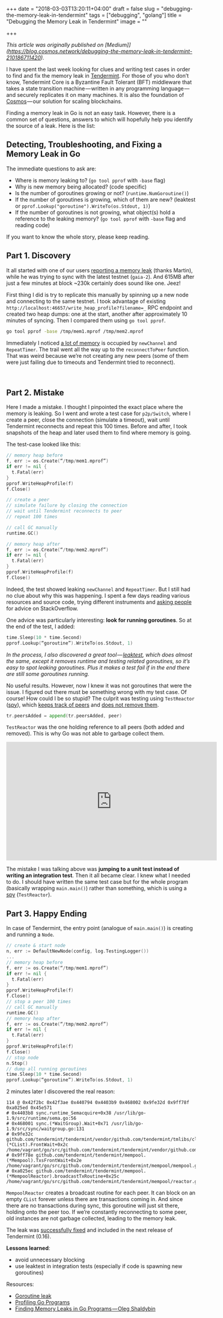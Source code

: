 +++
date = "2018-03-03T13:20:11+04:00"
draft = false
slug = "debugging-the-memory-leak-in-tendermint"
tags = ["debugging", "golang"]
title = "Debugging the Memory Leak in Tendermint"
image = ""

+++

_This article was originally published on [Medium]](https://blog.cosmos.network/debugging-the-memory-leak-in-tendermint-210186711420)._

I have spent the last week looking for clues and writing test cases in order to
find and fix the memory leak in
[Tendermint](https://github.com/tendermint/tendermint/). For those of you who
don’t know, Tendermint Core is a Byzantine Fault Tolerant (BFT) middleware that
takes a state transition machine — written in any programming language — and
securely replicates it on many machines. It is also the foundation of
[Cosmos](https://cosmos.network/) — our solution for scaling blockchains.

Finding a memory leak in Go is not an easy task. However, there is a common set
of questions, answers to which will hopefully help you identify the source of a
leak. Here is the list:

## Detecting, Troubleshooting, and Fixing a Memory Leak in Go

The immediate questions to ask are:

- Where is memory leaking to? (`go tool pprof` with `-base` flag)
- Why is new memory being allocated? (code specific)
- Is the number of goroutines growing or not? (`runtime.NumGoroutine()`)
- If the number of goroutines is growing, which of them are new? (leaktest or
  `pprof.Lookup("goroutine").WriteTo(os.Stdout, 1)`)
- If the number of goroutines is not growing, what object(s) hold a reference
  to the leaking memory? (`go tool pprof` with `-base` flag and reading code)

If you want to know the whole story, please keep reading.

## Part 1. Discovery

It all started with one of our users [reporting a memory
leak](https://github.com/cosmos/gaia/issues/108) (thanks Martin), while he was
trying to sync with the latest testnet (`gaia-2`). And 615MB after just a few
minutes at block ~230k certainly does sound like one. Jeez!

First thing I did is try to replicate this manually by spinning up a new node
and connecting to the same testnet. I took advantage of existing
`http://localhost:46657/write_heap_profile?filename=_` RPC endpoint and created
two heap dumps: one at the start, another after approximately 10 minutes of
syncing. Then I compared them using `go tool pprof`.

```sh
go tool pprof -base /tmp/mem1.mprof /tmp/mem2.mprof
```

Immediately I noticed [a lot of
memory](https://github.com/cosmos/gaia/issues/108#issuecomment-358742047) is
occupied by `newChannel` and `RepeatTimer`. The trail went all the way up to
the `reconnectToPeer` function. That was weird because we’re not creating any
new peers (some of them were just failing due to timeouts and Tendermint tried
to reconnect).

<img class="img-rounded" src="/images/posts/2018-03-03-debugging-the-memory-leak-in-tendermint/1.png" alt="" title=""/>
<img class="img-rounded" src="/images/posts/2018-03-03-debugging-the-memory-leak-in-tendermint/2.png" alt="" title=""/>

## Part 2. Mistake

Here I made a mistake. I thought I pinpointed the exact place where the memory
is leaking. So I went and wrote a test case for `p2p/Switch`, where I create a
peer, close the connection (simulate a timeout), wait until Tendermint
reconnects and repeat this 100 times. Before and after, I took snapshots of the
heap and later used them to find where memory is going.

The test-case looked like this:

```go
// memory heap before
f, err := os.Create(“/tmp/mem1.mprof”)
if err != nil {
  t.Fatal(err)
}
pprof.WriteHeapProfile(f)
f.Close()

// create a peer
// simulate failure by closing the connection
// wait until Tendermint reconnects to peer
// repeat 100 times

// call GC manually
runtime.GC()

// memory heap after
f, err := os.Create(“/tmp/mem2.mprof”)
if err != nil {
  t.Fatal(err)
}
pprof.WriteHeapProfile(f)
f.Close()
```

Indeed, the test showed leaking `newChannel` and `RepeatTimer`. But I still had
no clue about why this was happening. I spent a few days reading various
resources and source code, trying different instruments and [asking
people](https://stackoverflow.com/questions/48499573/is-there-a-way-to-know-who-holds-a-reference-to-an-object-in-go)
for advice on StackOverflow.

One advice was particularly interesting: **look for running goroutines**. So at the
end of the test, I added:

```go
time.Sleep(10 * time.Second)
pprof.Lookup(“goroutine”).WriteTo(os.Stdout, 1)
```

_In the process, I also discovered a great
tool — [leaktest](https://github.com/fortytw2/leaktest), which does almost the
same, except it removes runtime and testing related goroutines, so it’s easy to
spot leaking goroutines. Plus it makes a test fail if in the end there are
still some goroutines running._

No useful results. However, now I knew it was not goroutines that were the
issue. I figured out there must be something wrong with my test case. Of
course! How could I be so stupid? The culprit was testing using `TestReactor`
([spy](https://martinfowler.com/articles/mocksArentStubs.html)), which [keeps track of peers](https://github.com/tendermint/tendermint/blob/747b73cb95dab52ee1076ce83dcc92dca86ef93a/p2p/switch_test.go#L73) and [does not remove them](https://github.com/tendermint/tendermint/blob/747b73cb95dab52ee1076ce83dcc92dca86ef93a/p2p/switch_test.go#L67).

```go
tr.peersAdded = append(tr.peersAdded, peer)
```

`TestReactor` was the one holding reference to all peers (both added and
removed). This is why Go was not able to garbage collect them.

<iframe width="560" height="315" src="https://www.youtube-nocookie.com/embed/Ti3mWTKXIgk?rel=0" frameborder="0" allow="autoplay; encrypted-media" allowfullscreen></iframe>

The mistake I was talking above was **jumping to a unit test instead of writing
an integration test**. Then it all became clear. I knew what I needed to do. I
should have written the same test case but for the whole program (basically
wrapping `main.main()`) rather than something, which is using a [spy](https://martinfowler.com/articles/mocksArentStubs.html)
(`TestReactor`).

## Part 3. Happy Ending

In case of Tendermint, the entry point (analogue of `main.main()`) is creating
and running a `Node`.

```go
// create & start node
n, err := DefaultNewNode(config, log.TestingLogger())
...
// memory heap before
f, err := os.Create(“/tmp/mem1.mprof”)
if err != nil {
  t.Fatal(err)
}
pprof.WriteHeapProfile(f)
f.Close()
// stop a peer 100 times
// call GC manually
runtime.GC()
// memory heap after
f, err := os.Create(“/tmp/mem2.mprof”)
if err != nil {
  t.Fatal(err)
}
pprof.WriteHeapProfile(f)
f.Close()
// stop node
n.Stop()
// dump all running goroutines
time.Sleep(10 * time.Second)
pprof.Lookup(“goroutine”).WriteTo(os.Stdout, 1)
```

2 minutes later I discovered the real reason:

```
114 @ 0x42f2bc 0x42f3ae 0x440794 0x4403b9 0x468002 0x9fe32d 0x9ff78f 0xa025ed 0x45e571
# 0x4403b8 sync.runtime_Semacquire+0x38 /usr/lib/go-1.9/src/runtime/sema.go:56
# 0x468001 sync.(*WaitGroup).Wait+0x71 /usr/lib/go-1.9/src/sync/waitgroup.go:131
# 0x9fe32c github.com/tendermint/tendermint/vendor/github.com/tendermint/tmlibs/clist.(*CList).FrontWait+0x2c /home/vagrant/go/src/github.com/tendermint/tendermint/vendor/github.com/tendermint/tmlibs/clist/clist.go:233
# 0x9ff78e github.com/tendermint/tendermint/mempool.(*Mempool).TxsFrontWait+0x2e /home/vagrant/go/src/github.com/tendermint/tendermint/mempool/mempool.go:184
# 0xa025ec github.com/tendermint/tendermint/mempool.(*MempoolReactor).broadcastTxRoutine+0x25c /home/vagrant/go/src/github.com/tendermint/tendermint/mempool/reactor.go:120
```

`MempoolReactor` creates a broadcast routine for each peer. It can block on an
empty `CList` forever unless there are transactions coming in. And since there
are no transactions during sync, this goroutine will just sit there, holding
onto the peer too. If we’re constantly reconnecting to some peer, old instances
are not garbage collected, leading to the memory leak.

The leak was [successfully
fixed](https://github.com/tendermint/tendermint/pull/1173) and included in the
next release of Tendermint (0.16).

**Lessons learned**:

- avoid unnecessary blocking
- use leaktest in integration tests (especially if code is spawning new goroutines)

Resources:

- [Goroutine leak](https://medium.com/golangspec/goroutine-leak-400063aef468)
- [Profiling Go Programs](https://blog.golang.org/profiling-go-programs)
- [Finding Memory Leaks in Go Programs — Oleg Shaldybin](https://www.youtube.com/watch?v=ydWFpcoYraU)
